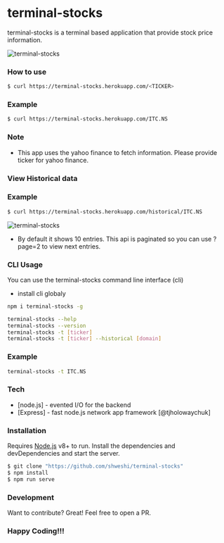 # terminal-stocks

terminal-stocks is a terminal based application that provide stock price information.

<img alt="terminal-stocks" src="https://raw.githubusercontent.com/shweshi/terminal-stocks/main/screenshots/Screenshot_Current.png" />

### How to use
```sh
$ curl https://terminal-stocks.herokuapp.com/<TICKER>
```

### Example
```sh
$ curl https://terminal-stocks.herokuapp.com/ITC.NS
```
### Note
- This app uses the yahoo finance to fetch information. Please provide ticker for yahoo finance.

### View Historical data
### Example
```sh
$ curl https://terminal-stocks.herokuapp.com/historical/ITC.NS
```
<img alt="terminal-stocks" src="https://raw.githubusercontent.com/shweshi/terminal-stocks/main/screenshots/Screenshot_Historical.png" />

- By default it shows 10 entries. This api is paginated so you can use ?page=2 to view next entries.

### CLI Usage
You can use the terminal-stocks command line interface (cli)

- install cli globaly
```sh
npm i terminal-stocks -g
```

```sh
terminal-stocks --help
terminal-stocks --version
terminal-stocks -t [ticker]
terminal-stocks -t [ticker] --historical [domain]
```

### Example
```sh
terminal-stocks -t ITC.NS
```

### Tech
* [node.js] - evented I/O for the backend
* [Express] - fast node.js network app framework [@tjholowaychuk]

### Installation
Requires [Node.js](https://nodejs.org/) v8+ to run.
Install the dependencies and devDependencies and start the server.

```sh
$ git clone "https://github.com/shweshi/terminal-stocks"
$ npm install
$ npm run serve
```
### Development
Want to contribute? Great! Feel free to open a PR.

### Happy Coding!!!
